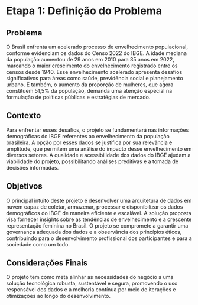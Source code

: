 # Etapa 1: Definição do Problema  

## Problema  
O Brasil enfrenta um acelerado processo de envelhecimento populacional, conforme evidenciam os dados do Censo 2022 do IBGE. A idade mediana da população aumentou de 29 anos em 2010 para 35 anos em 2022, marcando o maior crescimento do envelhecimento registrado entre os censos desde 1940. Esse envelhecimento acelerado apresenta desafios significativos para áreas como saúde, previdência social e planejamento urbano. E também, o aumento da proporção de mulheres, que agora constituem 51,5% da população, demanda uma atenção especial na formulação de políticas públicas e estratégias de mercado.  

## Contexto  
Para enfrentar esses desafios, o projeto se fundamentará nas informações demográficas do IBGE referentes ao envelhecimento da população brasileira. A opção por esses dados se justifica por sua relevância e amplitude, que permitem uma análise do impacto desse envelhecimento em diversos setores. A qualidade e acessibilidade dos dados do IBGE ajudam a viabilidade do projeto, possibilitando análises preditivas e a tomada de decisões informadas.  

## Objetivos  
O principal intuito deste projeto é desenvolver uma arquitetura de dados em nuvem capaz de coletar, armazenar, processar e disponibilizar os dados demográficos do IBGE de maneira eficiente e escalável. A solução proposta visa fornecer insights sobre as tendências de envelhecimento e a crescente representação feminina no Brasil. O projeto se compromete a garantir uma governança adequada dos dados e a observância dos princípios éticos, contribuindo para o desenvolvimento profissional dos participantes e para a sociedade como um todo.  

## Considerações Finais  
O projeto tem como meta alinhar as necessidades do negócio a uma solução tecnológica robusta, sustentável e segura, promovendo o uso responsável dos dados e a melhoria contínua por meio de iterações e otimizações ao longo do desenvolvimento.
